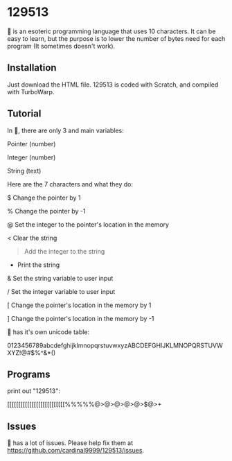# 129513

🧩 is an esoteric programming language that uses 10 characters. It can be easy to learn, but the purpose is to lower the number of bytes need for each program (It sometimes doesn't work).
## Installation
Just download the HTML file. 129513 is coded with Scratch, and compiled with TurboWarp.
## Tutorial
In 🧩, there are only 3 and main variables:

Pointer (number)

Integer (number)

String (text)

Here are the 7 characters and what they do:

$ Change the pointer by 1

% Change the pointer by -1

@ Set the integer to the pointer's location in the memory

< Clear the string

> Add the integer to the string

+ Print the string

& Set the string variable to user input

/ Set the integer variable to user input

[ Change the pointer's location in the memory by 1

] Change the pointer's location in the memory by -1


🧩 has it's own unicode table:

0123456789abcdefghijklmnopqrstuvwxyzABCDEFGHIJKLMNOPQRSTUVWXYZ!@#$%^&*()
## Programs
print out "129513":

$[[$[[[[[$[[[[[[[[[[$[[[$[[$[[[[%%%%%@>$@>$@>$@>$@>$@>+
## Issues
🧩 has a lot of issues. Please help fix them at https://github.com/cardinal9999/129513/issues.
